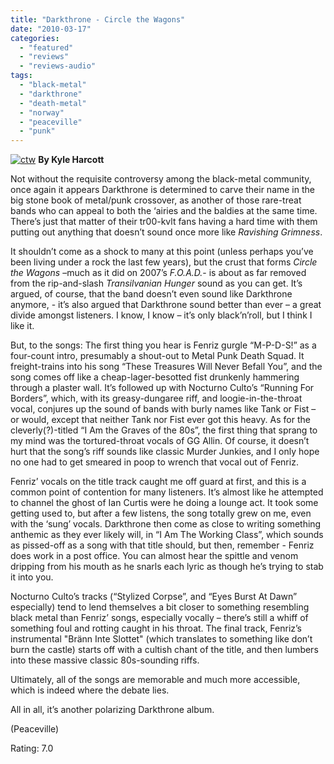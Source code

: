 ```yaml
---
title: "Darkthrone - Circle the Wagons"
date: "2010-03-17"
categories: 
  - "featured"
  - "reviews"
  - "reviews-audio"
tags: 
  - "black-metal"
  - "darkthrone"
  - "death-metal"
  - "norway"
  - "peaceville"
  - "punk"
---
```


[![ctw](http://www.hellbound.ca/wp-content/uploads/2010/03/ctw-286x300.jpg "ctw")](http://www.hellbound.ca/wp-content/uploads/2010/03/ctw.jpg) **By Kyle Harcott**

Not without the requisite controversy among the black-metal community, once again it appears Darkthrone is determined to carve their name in the big stone book of metal/punk crossover, as another of those rare-treat bands who can appeal to both the ‘airies and the baldies at the same time. There’s just that matter of their tr00-kvlt fans having a hard time with them putting out anything that doesn’t sound once more like _Ravishing Grimness_.

It shouldn’t come as a shock to many at this point (unless perhaps you’ve been living under a rock the last few years), but the crust that forms _Circle the Wagons_ –much as it did on 2007’s _F.O.A.D._\- is about as far removed from the rip-and-slash _Transilvanian Hunger_ sound as you can get. It’s argued, of course, that the band doesn’t even sound like Darkthrone anymore, - it’s also argued that Darkthrone sound better than ever – a great divide amongst listeners. I know, I know – it’s only black’n’roll, but I think I like it.

But, to the songs: The first thing you hear is Fenriz gurgle “M-P-D-S!” as a four-count intro, presumably a shout-out to Metal Punk Death Squad. It freight-trains into his song “These Treasures Will Never Befall You”, and the song comes off like a cheap-lager-besotted fist drunkenly hammering through a plaster wall. It’s followed up with Nocturno Culto’s “Running For Borders”, which, with its greasy-dungaree riff, and loogie-in-the-throat vocal, conjures up the sound of bands with burly names like Tank or Fist – or would, except that neither Tank nor Fist ever got this heavy. As for the cleverly(?)-titled “I Am the Graves of the 80s”, the first thing that sprang to my mind was the tortured-throat vocals of GG Allin. Of course, it doesn’t hurt that the song’s riff sounds like classic Murder Junkies, and I only hope no one had to get smeared in poop to wrench that vocal out of Fenriz.

Fenriz’ vocals on the title track caught me off guard at first, and this is a common point of contention for many listeners. It’s almost like he attempted to channel the ghost of Ian Curtis were he doing a lounge act. It took some getting used to, but after a few listens, the song totally grew on me, even with the ‘sung’ vocals. Darkthrone then come as close to writing something anthemic as they ever likely will, in “I Am The Working Class”, which sounds as pissed-off as a song with that title should, but then, remember - Fenriz does work in a post office. You can almost hear the spittle and venom dripping from his mouth as he snarls each lyric as though he’s trying to stab it into you.

Nocturno Culto’s tracks (“Stylized Corpse”, and “Eyes Burst At Dawn” especially) tend to lend themselves a bit closer to something resembling black metal than Fenriz’ songs, especially vocally – there’s still a whiff of something foul and rotting caught in his throat. The final track, Fenriz’s instrumental "Bränn Inte Slottet" (which translates to something like don’t burn the castle) starts off with a cultish chant of the title, and then lumbers into these massive classic 80s-sounding riffs.

Ultimately, all of the songs are memorable and much more accessible, which is indeed where the debate lies.

All in all, it’s another polarizing Darkthrone album.

(Peaceville)

Rating: 7.0
